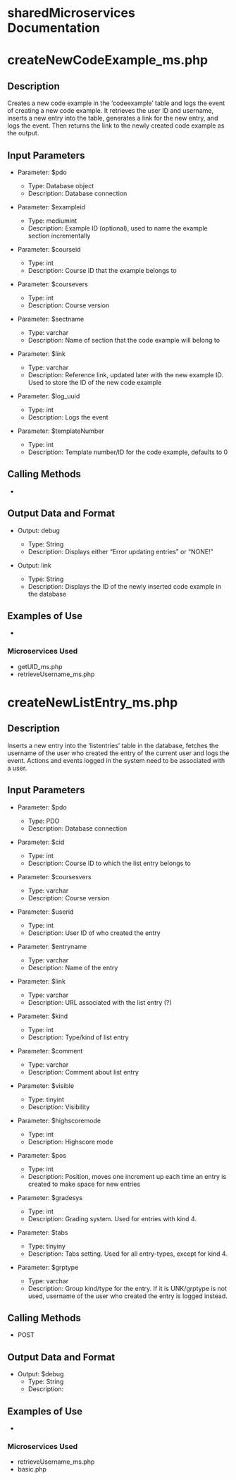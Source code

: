# sharedMicroservices Documentation

# createNewCodeExample_ms.php

## Description
Creates a new code example in the ‘codeexample’ table and logs the event of creating a new code example. 
It retrieves the user ID and username, inserts a new entry into the table, generates a link for the new entry, and logs the event. Then returns the link to the newly created code example as the output.

## Input Parameters
- Parameter: $pdo
   - Type: Database object
   - Description: Database connection 

- Parameter: $exampleid
   - Type: mediumint
   - Description: Example ID (optional), used to name the example section incrementally

- Parameter: $courseid
   - Type: int
   - Description: Course ID that the example belongs to

- Parameter: $coursevers
   - Type: int
   - Description: Course version

- Parameter: $sectname
   - Type: varchar
   - Description: Name of section that the code example will belong to

- Parameter: $link
   - Type: varchar
   - Description: Reference link, updated later with the new example ID. Used to store the ID of the new code example

- Parameter: $log_uuid
   - Type: int
   - Description: Logs the event

- Parameter: $templateNumber
   - Type: int
   - Description: Template number/ID for the code example, defaults to 0

## Calling Methods
- 

## Output Data and Format
- Output: debug	
   - Type: String
   - Description: Displays either “Error updating entries” or “NONE!”

- Output: link
   - Type: String
   - Description: Displays the ID of the newly inserted code example in the database

## Examples of Use
-

### Microservices Used
- getUID_ms.php
- retrieveUsername_ms.php


# createNewListEntry_ms.php

## Description
Inserts a new entry into the ‘listentries’ table in the database, fetches the username of the user who created the entry of the current user and logs the event. Actions and events logged in the system need to be associated with a user.

## Input Parameters
- Parameter: $pdo
   - Type: PDO
   - Description: Database connection

- Parameter: $cid
   - Type: int
   - Description: Course ID to which the list entry belongs to

- Parameter: $coursesvers
   - Type: varchar
   - Description: Course version

- Parameter: $userid
   - Type: int
   - Description: User ID of who created the entry

- Parameter: $entryname
   - Type: varchar
   - Description: Name of the entry

- Parameter: $link
   - Type: varchar
   - Description: URL associated with the list entry (?)

- Parameter: $kind
   - Type: int
   - Description: Type/kind of list entry

- Parameter: $comment
   - Type: varchar
   - Description: Comment about list entry

- Parameter: $visible
   - Type: tinyint
   - Description: Visibility

- Parameter: $highscoremode
   - Type: int
   - Description: Highscore mode

- Parameter: $pos
   - Type: int
   - Description: Position, moves one increment up each time an entry is created to make space for new entries

- Parameter: $gradesys
   - Type: int
   - Description: Grading system. Used for entries with kind 4.

- Parameter: $tabs
   - Type: tinyiny
   - Description: Tabs setting. Used for all entry-types, except for kind 4.

- Parameter: $grptype
   - Type: varchar
   - Description: Group kind/type for the entry. If it is UNK/grptype is not used, username of the user who created the entry is logged instead.

## Calling Methods
- POST

## Output Data and Format
- Output: $debug
   - Type: String
   - Description: 

## Examples of Use
-

### Microservices Used
- retrieveUsername_ms.php
- basic.php 